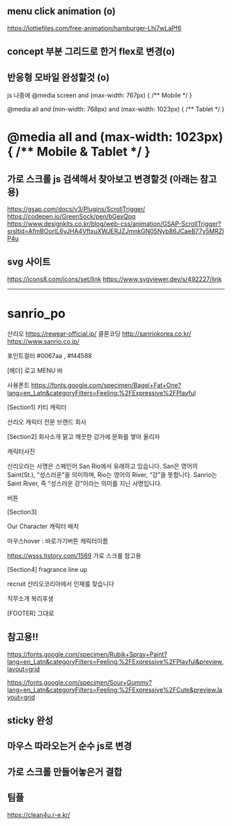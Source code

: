 ## menu click animation (o)
https://lottiefiles.com/free-animation/hamburger-Lhi7wLaPf6

## concept 부분 그리드로 한거 flex로 변경(o)

## 반응형 모바일 완성할것 (o)
js 나중에
@media screen and (max-width: 767px) {
  /** Mobile */
}

@media all and (min-width: 768px) and (max-width: 1023px) {
  /** Tablet  */
}

@media all and (max-width: 1023px) {
  /** Mobile & Tablet  */
}
=================================

## 가로 스크롤 js 검색해서 찾아보고 변경할것 (아래는 참고용)
https://gsap.com/docs/v3/Plugins/ScrollTrigger/
https://codepen.io/GreenSock/pen/bGexQpq
https://www.designkits.co.kr/blog/web-css/animation/GSAP-ScrollTrigger?srsltid=AfmBOorIL6yJHA4VftxuXWJERJZJmnkGN05Nyb86JCaeB77y5MRZlP4u

## svg 사이트
https://icons8.com/icons/set/link
https://www.svgviewer.dev/s/492227/link

---

# sanrio_po
산리오
<https://rewear-official.jp/> 클론코딩
http://sanriokorea.co.kr/
https://www.sanrio.co.jp/

포인트컬러 #0067aa , #f44588


[헤더]
로고   MENU  바

사용폰트
https://fonts.google.com/specimen/Bagel+Fat+One?lang=en_Latn&categoryFilters=Feeling:%2FExpressive%2FPlayful


[Section1]
키티  캐릭터

산리오
캐릭터 전문 브랜드 회사


[Section2]
회사소개
맑고 깨끗한 강가에
문화를 쌓아 올리자

캐릭터사진

산리오라는 사명은 스페인어 San Rio에서 유래하고 있습니다. San은 영어의 Saint(St.), “성스러운”을 의미하며, Rio는 영어의 River, “강”을 뜻합니다. Sanrio는 Saint River, 즉 “성스러운 강”이라는 의미를 지닌 사명입니다.

버튼



[Section3]

Our Character
캐릭터 배치

마우스hover : 바로가기버튼 캐릭터이름

https://wsss.tistory.com/1569 가로 스크롤 참고용



[Section4]  fragrance line up

recruit
산리오코리아에서
인재를 찾습니다

직무소개
복리후생



[FOOTER] 
그대로



## 참고용!!
https://fonts.google.com/specimen/Rubik+Spray+Paint?lang=en_Latn&categoryFilters=Feeling:%2FExpressive%2FPlayful&preview.layout=grid

https://fonts.google.com/specimen/Sour+Gummy?lang=en_Latn&categoryFilters=Feeling:%2FExpressive%2FCute&preview.layout=grid

## sticky 완성
## 마우스 따라오는거 순수 js로 변경
## 가로 스크롤 만들어놓은거 결합


## 팀플
https://clean4u.r-e.kr/